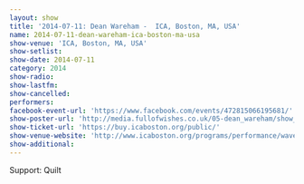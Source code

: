```yaml
---
layout: show
title: '2014-07-11: Dean Wareham -  ICA, Boston, MA, USA'
name: 2014-07-11-dean-wareham-ica-boston-ma-usa
show-venue: 'ICA, Boston, MA, USA'
show-setlist: 
show-date: 2014-07-11
category: 2014
show-radio: 
show-lastfm: 
show-cancelled: 
performers: 
facebook-event-url: 'https://www.facebook.com/events/472815066195681/'
show-poster-url: 'http://media.fullofwishes.co.uk/05-dean_wareham/show_assets/2014-07-11/2014-07-11-dean-wareham-quilt-ica-boston.jpg'
show-ticket-url: 'https://buy.icaboston.org/public/'
show-venue-website: 'http://www.icaboston.org/programs/performance/wavelengths/dean-wareham/'
show-additional: 
---
```

Support: Quilt